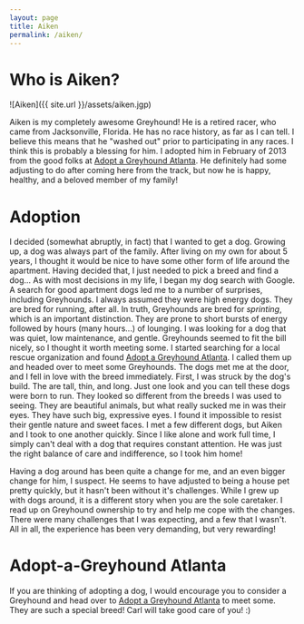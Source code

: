 ```yaml
---
layout: page
title: Aiken
permalink: /aiken/
---
```


# Who is Aiken?

![Aiken]({{ site.url }}/assets/aiken.jgp)

Aiken is my completely awesome Greyhound! He is a retired racer, who came from Jacksonville, Florida. He has no race history, as far as I can tell. I believe this means that he "washed out" prior to participating in any races. I think this is probably a blessing for him. I adopted him in February of 2013 from the good folks at [Adopt a Greyhound Atlanta](http://www.greyhounds2.org/). He definitely had some adjusting to do after coming here from the track, but now he is happy, healthy, and a beloved member of my family!

# Adoption

I decided (somewhat abruptly, in fact) that I wanted to get a dog. Growing up, a dog was always part of the family. After living on my own for about 5 years, I thought it would be nice to have some other form of life around the apartment. Having decided that, I just needed to pick a breed and find a dog... As with most decisions in my life, I began my dog search with Google. A search for good apartment dogs led me to a number of surprises, including Greyhounds. I always assumed they were high energy dogs. They are bred for running, after all. In truth, Greyhounds are bred for *sprinting*, which is an important distinction. They are prone to short bursts of energy followed by hours (many hours...) of lounging. I was looking for a dog that was quiet, low maintenance, and gentle. Greyhounds seemed to fit the bill nicely, so I thought it worth meeting some. I started searching for a local rescue organization and found [Adopt a Greyhound Atlanta](http://www.greyhounds2.org/). I called them up and headed over to meet some Greyhounds. The dogs met me at the door, and I fell in love with the breed immediately. First, I was struck by the dog's build. The are tall, thin, and long. Just one look and you can tell these dogs were born to run. They looked so different from the breeds I was used to seeing. They are beautiful animals, but what really sucked me in was their eyes. They have such big, expressive eyes. I found it impossible to resist their gentle nature and sweet faces. I met a few different dogs, but Aiken and I took to one another quickly. Since I like alone and work full time, I simply can't deal with a dog that requires constant attention. He was just the right balance of care and indifference, so I took him home!

Having a dog around has been quite a change for me, and an even bigger change for him, I suspect. He seems to have adjusted to being a house pet pretty quickly, but it hasn't been without it's challenges. While I grew up with dogs around, it is a different story when you are the sole caretaker. I read up on Greyhound ownership to try and help me cope with the changes. There were many challenges that I was expecting, and a few that I wasn't. All in all, the experience has been very demanding, but very rewarding!


# Adopt-a-Greyhound Atlanta

If you are thinking of adopting a dog, I would encourage you to consider a Greyhound and head over to [Adopt a Greyhound Atlanta](http://www.greyhounds2.org/) to meet some. They are such a special breed! Carl will take good care of you! :)
